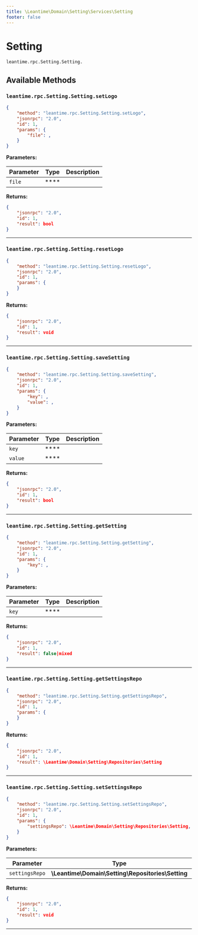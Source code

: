 ```yaml
---
title: \Leantime\Domain\Setting\Services\Setting
footer: false
---
```


# Setting




`leantime.rpc.Setting.Setting.`


## Available Methods
### `leantime.rpc.Setting.Setting.setLogo`



```json
{
    "method": "leantime.rpc.Setting.Setting.setLogo",
    "jsonrpc": "2.0",
    "id": 1,
    "params": {
        "file": ,
    }
}
```









**Parameters:**

| Parameter | Type | Description |
|-----------|------|-------------|
| `file` | **** |  |


**Returns:**

```json
{
    "jsonrpc": "2.0",
    "id": 1,
    "result": bool
}
```



---
### `leantime.rpc.Setting.Setting.resetLogo`



```json
{
    "method": "leantime.rpc.Setting.Setting.resetLogo",
    "jsonrpc": "2.0",
    "id": 1,
    "params": {
    }
}
```










**Returns:**

```json
{
    "jsonrpc": "2.0",
    "id": 1,
    "result": void
}
```



---
### `leantime.rpc.Setting.Setting.saveSetting`



```json
{
    "method": "leantime.rpc.Setting.Setting.saveSetting",
    "jsonrpc": "2.0",
    "id": 1,
    "params": {
        "key": ,
        "value": ,
    }
}
```









**Parameters:**

| Parameter | Type | Description |
|-----------|------|-------------|
| `key` | **** |  |
| `value` | **** |  |


**Returns:**

```json
{
    "jsonrpc": "2.0",
    "id": 1,
    "result": bool
}
```



---
### `leantime.rpc.Setting.Setting.getSetting`



```json
{
    "method": "leantime.rpc.Setting.Setting.getSetting",
    "jsonrpc": "2.0",
    "id": 1,
    "params": {
        "key": ,
    }
}
```









**Parameters:**

| Parameter | Type | Description |
|-----------|------|-------------|
| `key` | **** |  |


**Returns:**

```json
{
    "jsonrpc": "2.0",
    "id": 1,
    "result": false|mixed
}
```



---
### `leantime.rpc.Setting.Setting.getSettingsRepo`



```json
{
    "method": "leantime.rpc.Setting.Setting.getSettingsRepo",
    "jsonrpc": "2.0",
    "id": 1,
    "params": {
    }
}
```










**Returns:**

```json
{
    "jsonrpc": "2.0",
    "id": 1,
    "result": \Leantime\Domain\Setting\Repositories\Setting
}
```



---
### `leantime.rpc.Setting.Setting.setSettingsRepo`



```json
{
    "method": "leantime.rpc.Setting.Setting.setSettingsRepo",
    "jsonrpc": "2.0",
    "id": 1,
    "params": {
        "settingsRepo": \Leantime\Domain\Setting\Repositories\Setting,
    }
}
```









**Parameters:**

| Parameter | Type | Description |
|-----------|------|-------------|
| `settingsRepo` | **\Leantime\Domain\Setting\Repositories\Setting** |  |


**Returns:**

```json
{
    "jsonrpc": "2.0",
    "id": 1,
    "result": void
}
```



---

